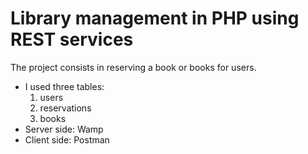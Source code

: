 # Library management in PHP using REST services

The project consists in reserving a book or books for users.<br/>
- I used three tables:
  1. users 
  2. reservations
  3. books
- Server side: Wamp
- Client side: Postman
